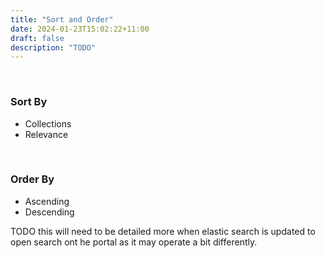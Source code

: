 ```yaml
---
title: "Sort and Order"
date: 2024-01-23T15:02:22+11:00
draft: false
description: "TODO"
---
```


<br>

### Sort By

- Collections
- Relevance

<br>

### Order By

- Ascending
- Descending

TODO this will need to be detailed more when elastic search is updated to open search ont he portal as it may operate a bit differently.